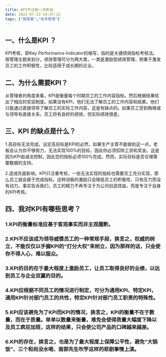 ```yaml
---
title: KPI不过是一次笑话
date: 2022-07-23 14:47:22
tags: ["随笔集","技术管理"]
---
```


## 一、什么是KPI ？

KPI考核，即Key Performance Indicator的缩写，指的是关键绩效指标考核法。按管理主题来划分，绩效管理可分为两大类，一类是激励型绩效管理，侧重于激发员工的工作积极性，比较适用于成长期的企业。
<!--more-->

## 二、为什么需要KPI？

从管理者的角度来看，KPI是衡量每个时期员工的工作内容指标。然后根据结果给出了相应的奖惩制度。如果没有KPI，他们无法了解员工的工作内容和结果。他们只能通过直接领导了解员工的实际工作内容，这是有缺点的。如果员工受到贿赂或与领导有直接关系，员工将有良好的绩效，但实际绩效很差。


## 三、KPI 的缺点是什么？

1.高目标无法完成。设定高目标是KPI的必然，如果生产主管不能做到这一点，老板会认为你不够努力，无法实现100%的目标，因此你必须扣除工资和奖金。这是因为KPI由减法控制，因此您的指标必须100%完成。然而，实际目标是否合理需要数据的支持。

2.造成负面影响。KPI只注重考核，一些无法实现的指标也需要员工充分实现，那么员工就会疲于完成指标。这种消极的激励只会降低员工的积极性，只有压力而没有动力。事实告诉我们，员工的精力不再专注于为公司创造效益，而是专注于自身的KPI考核。


## 四、我对KPI有哪些思考？

### 1.KPI的衡量标准应基于客观事实而非主观臆断。

### 2.KPI不应该成为领导威慑员工的一种常规手段，换言之，权威的树立，不能仅仅以手握KPI的“打分大权”来树立，因为那样的话，只会使你不得人心，难以服众。

### 3.KPI的目的在于最大程度上激励员工，让员工取得良好的业绩，以达到员工与企业双赢的目的。

### 4.KPI应根据不同员工的情况进行制定，可分为通用KPI、特定KPI，通用KPI针对部门员工的共性，特定KPI针对部门员工职责的特殊性。

### 5.KPI应该避免为了KPI而KPI的情况，换言之，KPI的衡量不在于数量，而在于质量。单单以数量来衡量，难免会使得质量大幅度下降以及员工疯狂加班，这样的结果，只会使公司产品的口碑越来越差。

### 6.KPI的存在，换言之，也是为了最大程度上保障公平性，避免“大锅饭”、三个和尚没水喝、南郭先生吹竽这样的悲剧事情上演。









